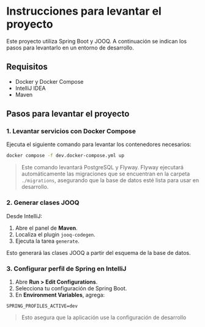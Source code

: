 # Instrucciones para levantar el proyecto

Este proyecto utiliza Spring Boot y JOOQ. A continuación se indican los pasos para levantarlo en un entorno de desarrollo.

## Requisitos

- Docker y Docker Compose
- IntelliJ IDEA
- Maven

## Pasos para levantar el proyecto

### 1. Levantar servicios con Docker Compose

Ejecuta el siguiente comando para levantar los contenedores necesarios:

```bash
docker compose -f dev.docker-compose.yml up
```

> Este comando levantará PostgreSQL y Flyway. Flyway ejecutará automáticamente las migraciones que se encuentran en la carpeta `./migrations`, asegurando que la base de datos esté lista para usar en desarrollo.

### 2. Generar clases JOOQ

Desde IntelliJ:

1. Abre el panel de **Maven**.
2. Localiza el plugin `jooq-codegen`.
3. Ejecuta la tarea `generate`.

Esto generará las clases JOOQ a partir del esquema de la base de datos.

### 3. Configurar perfil de Spring en IntelliJ

1. Abre **Run > Edit Configurations**.
2. Selecciona tu configuración de Spring Boot.
3. En **Environment Variables**, agrega:

```
SPRING_PROFILES_ACTIVE=dev
```

> Esto asegura que la aplicación use la configuración de desarrollo
